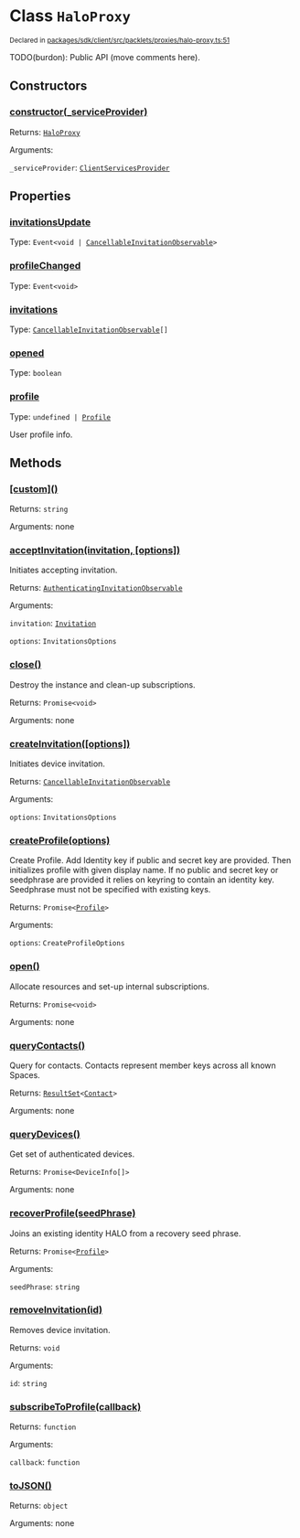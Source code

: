# Class `HaloProxy`
<sub>Declared in [packages/sdk/client/src/packlets/proxies/halo-proxy.ts:51](https://github.com/dxos/protocols/blob/main/packages/sdk/client/src/packlets/proxies/halo-proxy.ts#L51)</sub>


TODO(burdon): Public API (move comments here).

## Constructors
### [constructor(_serviceProvider)](https://github.com/dxos/protocols/blob/main/packages/sdk/client/src/packlets/proxies/halo-proxy.ts#L64)


Returns: <code>[HaloProxy](/api/@dxos/client/classes/HaloProxy)</code>

Arguments: 

`_serviceProvider`: <code>[ClientServicesProvider](/api/@dxos/client/interfaces/ClientServicesProvider)</code>

## Properties
### [invitationsUpdate](https://github.com/dxos/protocols/blob/main/packages/sdk/client/src/packlets/proxies/halo-proxy.ts#L54)
Type: <code>Event&lt;void | [CancellableInvitationObservable](/api/@dxos/client/interfaces/CancellableInvitationObservable)&gt;</code>
### [profileChanged](https://github.com/dxos/protocols/blob/main/packages/sdk/client/src/packlets/proxies/halo-proxy.ts#L55)
Type: <code>Event&lt;void&gt;</code>
### [invitations](https://github.com/dxos/protocols/blob/main/packages/sdk/client/src/packlets/proxies/halo-proxy.ts#L86)
Type: <code>[CancellableInvitationObservable](/api/@dxos/client/interfaces/CancellableInvitationObservable)[]</code>
### [opened](https://github.com/dxos/protocols/blob/main/packages/sdk/client/src/packlets/proxies/halo-proxy.ts#L91)
Type: <code>boolean</code>
### [profile](https://github.com/dxos/protocols/blob/main/packages/sdk/client/src/packlets/proxies/halo-proxy.ts#L82)
Type: <code>undefined | [Profile](/api/@dxos/client/interfaces/Profile)</code>

User profile info.

## Methods
### [\[custom\]()](https://github.com/dxos/protocols/blob/main/packages/sdk/client/src/packlets/proxies/halo-proxy.ts#L68)


Returns: <code>string</code>

Arguments: none
### [acceptInvitation(invitation, \[options\])](https://github.com/dxos/protocols/blob/main/packages/sdk/client/src/packlets/proxies/halo-proxy.ts#L255)


Initiates accepting invitation.

Returns: <code>[AuthenticatingInvitationObservable](/api/@dxos/client/interfaces/AuthenticatingInvitationObservable)</code>

Arguments: 

`invitation`: <code>[Invitation](/api/@dxos/client/interfaces/Invitation)</code>

`options`: <code>InvitationsOptions</code>
### [close()](https://github.com/dxos/protocols/blob/main/packages/sdk/client/src/packlets/proxies/halo-proxy.ts#L127)


Destroy the instance and clean-up subscriptions.

Returns: <code>Promise&lt;void&gt;</code>

Arguments: none
### [createInvitation(\[options\])](https://github.com/dxos/protocols/blob/main/packages/sdk/client/src/packlets/proxies/halo-proxy.ts#L213)


Initiates device invitation.

Returns: <code>[CancellableInvitationObservable](/api/@dxos/client/interfaces/CancellableInvitationObservable)</code>

Arguments: 

`options`: <code>InvitationsOptions</code>
### [createProfile(options)](https://github.com/dxos/protocols/blob/main/packages/sdk/client/src/packlets/proxies/halo-proxy.ts#L147)


Create Profile.
Add Identity key if public and secret key are provided.
Then initializes profile with given display name.
If no public and secret key or seedphrase are provided it relies on keyring to contain an identity key.
Seedphrase must not be specified with existing keys.

Returns: <code>Promise&lt;[Profile](/api/@dxos/client/interfaces/Profile)&gt;</code>

Arguments: 

`options`: <code>CreateProfileOptions</code>
### [open()](https://github.com/dxos/protocols/blob/main/packages/sdk/client/src/packlets/proxies/halo-proxy.ts#L98)


Allocate resources and set-up internal subscriptions.

Returns: <code>Promise&lt;void&gt;</code>

Arguments: none
### [queryContacts()](https://github.com/dxos/protocols/blob/main/packages/sdk/client/src/packlets/proxies/halo-proxy.ts#L181)


Query for contacts. Contacts represent member keys across all known Spaces.

Returns: <code>[ResultSet](/api/@dxos/client/classes/ResultSet)&lt;[Contact](/api/@dxos/client/interfaces/Contact)&gt;</code>

Arguments: none
### [queryDevices()](https://github.com/dxos/protocols/blob/main/packages/sdk/client/src/packlets/proxies/halo-proxy.ts#L189)


Get set of authenticated devices.

Returns: <code>Promise&lt;DeviceInfo[]&gt;</code>

Arguments: none
### [recoverProfile(seedPhrase)](https://github.com/dxos/protocols/blob/main/packages/sdk/client/src/packlets/proxies/halo-proxy.ts#L171)


Joins an existing identity HALO from a recovery seed phrase.

Returns: <code>Promise&lt;[Profile](/api/@dxos/client/interfaces/Profile)&gt;</code>

Arguments: 

`seedPhrase`: <code>string</code>
### [removeInvitation(id)](https://github.com/dxos/protocols/blob/main/packages/sdk/client/src/packlets/proxies/halo-proxy.ts#L244)


Removes device invitation.

Returns: <code>void</code>

Arguments: 

`id`: <code>string</code>
### [subscribeToProfile(callback)](https://github.com/dxos/protocols/blob/main/packages/sdk/client/src/packlets/proxies/halo-proxy.ts#L135)


Returns: <code>function</code>

Arguments: 

`callback`: <code>function</code>
### [toJSON()](https://github.com/dxos/protocols/blob/main/packages/sdk/client/src/packlets/proxies/halo-proxy.ts#L73)


Returns: <code>object</code>

Arguments: none
